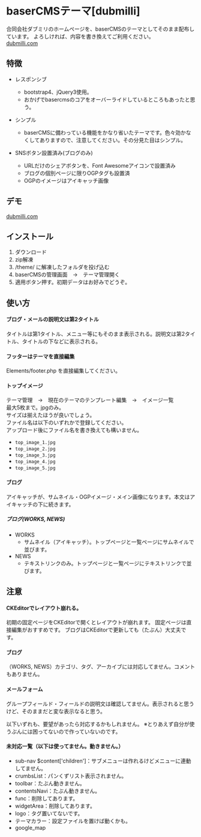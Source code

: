 # baserCMSテーマ[dubmilli]

合同会社ダブミリのホームページを、baserCMSのテーマとしてそのまま配布しています。
よろしければ、内容を書き換えてご利用ください。  
[dubmilli.com](https://dubmilli.com/)


## 特徴

- レスポンシブ
	- bootstrap4、jQuery3使用。  
	- おかげでbasercmsのコアをオーバーライドしているところもあったと思う。

- シンプル
	- baserCMSに備わっている機能をかなり省いたテーマです。色々効かなくしてありますので、注意してください。その分見た目はシンプル。

- SNSボタン設置済み(ブログのみ)
	- URLだけのシェアボタンを、Font Awesomeアイコンで設置済み
	- ブログの個別ページに限りOGPタグも設置済
	- OGPのイメージはアイキャッチ画像


## デモ

[dubmilli.com](https://dubmilli.com/)


## インストール

1. ダウンロード
2. zip解凍
3. /theme/ に解凍したフォルダを投げ込む
4. baserCMSの管理画面　→　テーマ管理開く
5. 適用ボタン押す。初期データはお好みでどうぞ。


## 使い方

#### ブログ・メールの説明文は第2タイトル
タイトルは第1タイトル、メニュー等にもそのまま表示される。説明文は第2タイトル、タイトルの下などに表示される。

#### フッターはテーマを直接編集
Elements/footer.php を直接編集してください。

#### トップイメージ
テーマ管理　→　現在のテーマのテンプレート編集　→　イメージ一覧  
最大5枚まで。jpgのみ。  
サイズは揃えたほうが良いでしょう。  
ファイル名は以下のいずれかで登録してください。  
アップロード後にファイル名を書き換えても構いません。  
  
- `top_image_1.jpg`
- `top_image_2.jpg`
- `top_image_3.jpg`
- `top_image_4.jpg`
- `top_image_5.jpg`


#### ブログ
アイキャッチが、サムネイル・OGPイメージ・メイン画像になります。本文はアイキャッチの下に続きます。

##### ブログ(WORKS, NEWS)

- WORKS
	- サムネイル（アイキャッチ）。トップページと一覧ページにサムネイルで並びます。
- NEWS
	- テキストリンクのみ。トップページと一覧ページにテキストリンクで並びます。
	


## 注意

#### CKEditorでレイアウト崩れる。
初期の固定ページをCKEditorで開くとレイアウトが崩れます。
固定ページは直接編集がおすすめです。
ブログはCKEditorで更新しても（たぶん）大丈夫です。


#### ブログ
（WORKS, NEWS）カテゴリ、タグ、アーカイブには対応してません。コメントもありません。


#### メールフォーム
グループフィールド・フィールドの説明文は確認してません。表示されると思うけど、そのままだと変な表示なると思う。


以下いずれも、要望があったら対応するかもしれません。
※とりあえず自分が使うぶんには困ってないので作っていないのです。

#### 未対応一覧（以下は使ってません。動きません。）
- sub-nav $content['children']：サブメニューは作れるけどメニューに連動してません。
- crumbsList：パンくずリスト表示されません。
- toolbar：たぶん動きません。
- contentsNavi：たぶん動きません。
- func：削除してあります。
- widgetArea：削除してあります。
- logo：タグ置いてないです。
- テーマカラー：設定ファイルを置けば動くかも。
- google_map

